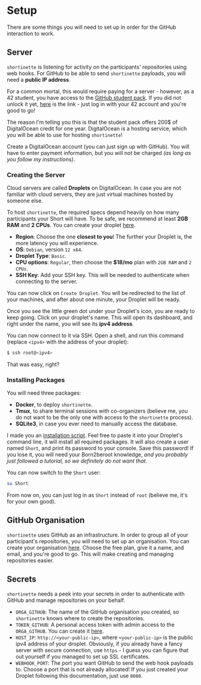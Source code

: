 # Setup
There are some things you will need to set up in order for the GitHub interaction to work.
## Server
`shortinette` is listening for activity on the participants' repositories using web hooks. For GitHub to be able to send `shortinette` payloads, you will need a **public IP address**.

For a common mortal, this would require paying for a server - however, as a 42 student, you have access to the [GitHub student pack](https://education.github.com/pack#offers). If you did not unlock it yet, [here](https://github-portal.42.fr) is the link - just log in with your 42 account and you're good to go!

The reason I'm telling you this is that the student pack offers 200$ of DigitalOcean credit for one year. DigitalOcean is a hosting service, which you will be able to use for hosting `shortinette`!

Create a DigitalOcean account (you can just sign up with GitHub). You will have to enter payment information, but you will not be charged _(as long as you follow my instructions)_.
### Creating the Server
Cloud servers are called **Droplets** on DigitalOcean. In case you are not familiar with cloud servers, they are just virtual machines hosted by someone else.

To host `shortinette`, the required specs depend heavily on how many participants your Short will have. To be safe, we recommend at least **2GB RAM** and **2 CPUs**. You can create your droplet [here](https://cloud.digitalocean.com/droplets/new?i=3bf27c&region=fra1&size=s-2vcpu-4gb-120gb-intel). 
* **Region**: Choose the one **closest to you**! The further your Droplet is, the more latency you will experience.
* **OS**: `Debian`, version `12 x64`. 
* **Droplet Type**: `Basic`.
* **CPU options**: `Regular`, then choose the **$18/mo** plan with `2GB RAM` and `2 CPUs`. 
* **SSH Key**: Add your SSH key. This will be needed to authenticate when connecting to the server.

You can now click on `Create Droplet`. You will be redirected to the list of your machines, and after about one minute, your Droplet will be ready.

Once you see the little green dot under your Droplet's icon, you are ready to keep going. Click on your droplet's name. This will open its dashboard, and right under the name, you will see its **ipv4 address**.

You can now connect to it via SSH. Open a shell, and run this command (replace `<ipv4>` with the address of your droplet):
```sh
$ ssh root@<ipv4>
```
That was easy, right?
### Installing Packages
You will need three packages:
* **Docker**, to deploy `shortinette`.
* **Tmux**, to share terminal sessions with co-organizers (believe me, you do not want to be the only one with access to the `shortinette` process).
* **SQLite3**, in case you ever need to manually access the database.

I made you an [installation script](scripts/server-setup.sh). Feel free to paste it into your Droplet's command line, it will install all required packages. It will also create a user named `Short`, and print its password to your console. Save this password! If you lose it, you will need your Born2beroot knowledge, _and you probably just followed a tutorial, so we definitely do not want that_.

You can now switch to the `Short` user:
```sh
su Short
```
From now on, you can just log in as `Short` instead of `root` (believe me, it's for your own good).

## GitHub Organisation
`shortinette` uses GitHub as an infrastructure. In order to group all of your participant's repositories, you will need to set up an organisation. You can create your organisation [here](https://github.com/organizations/plan). Choose the free plan, give it a name, and email, and you're good to go. This will make creating and managing repositories easier.

## Secrets
`shortinette` needs a peek into your secrets in order to authenticate with GitHub and manage repositories on your behalf.

* `ORGA_GITHUB`: The name of the GitHub organisation you created, so `shortinette` knows where to create the repositories.
* `TOKEN_GITHUB`: A personal access token with admin access to the `ORGA_GITHUB`. You can create it [here](https://github.com/organizations/Short-Test-Orga/settings/personal-access-tokens).
* `HOST_IP`: `http://<your-public-ip>`, where `<your-public-ip>` is the public ipv4 address of your droplet. Obviously, if you already have a fancy server with secure connection, use `https` - I guess you can figure that out yourself if you managed to set up SSL certificates.
* `WEBHOOK_PORT`: The port you want GitHub to send the web hook payloads to. Choose a port that is not already allocated! If you just created your Droplet following this documentation, just use `8080`.